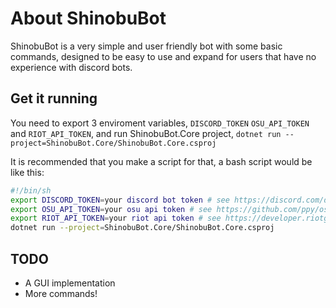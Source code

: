 # About ShinobuBot
ShinobuBot is a very simple and user friendly bot with some basic commands, designed to be easy to use and expand for users that have no experience with discord bots.

## Get it running
You need to export 3 enviroment variables, `DISCORD_TOKEN` `OSU_API_TOKEN` and `RIOT_API_TOKEN`, and run ShinobuBot.Core project, `dotnet run --project=ShinobuBot.Core/ShinobuBot.Core.csproj`

It is recommended that you make a script for that, a bash script would be like this:

```sh
#!/bin/sh
export DISCORD_TOKEN=your discord bot token # see https://discord.com/developers/docs/intro
export OSU_API_TOKEN=your osu api token # see https://github.com/ppy/osu-api/wiki
export RIOT_API_TOKEN=your riot api token # see https://developer.riotgames.com/
dotnet run --project=ShinobuBot.Core/ShinobuBot.Core.csproj
```

## TODO
* A GUI implementation
* More commands!